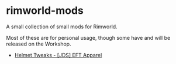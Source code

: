 # rimworld-mods

A small collection of small mods for Rimworld. 

Most of these are for personal usage, though some have and will be released on the Workshop.

- [Helmet Tweaks - \[JDS\] EFT Apparel](https://steamcommunity.com/sharedfiles/filedetails/?id=2453138615)
